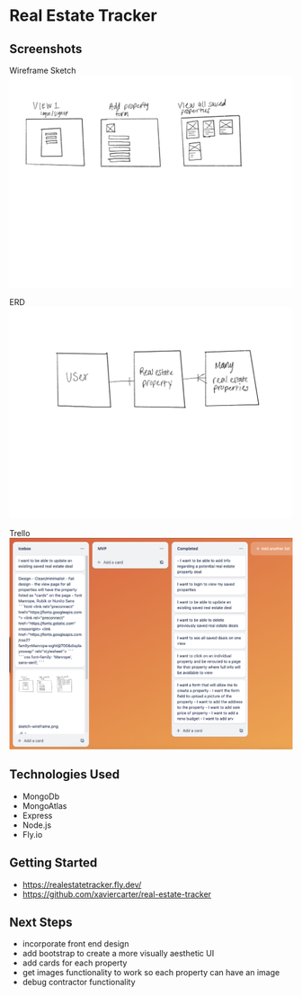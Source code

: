 # Real Estate Tracker

## Screenshots

Wireframe Sketch
![Alt text](images/sketch-wireframe.png)

ERD
![Alt text](images/erd.png)

Trello
![Alt text](images/trello.png)

## Technologies Used
- MongoDb
- MongoAtlas
- Express
- Node.js
- Fly.io

## Getting Started
- https://realestatetracker.fly.dev/
- https://github.com/xaviercarter/real-estate-tracker

## Next Steps

 - incorporate front end design
 - add bootstrap to create a more visually aesthetic UI
 - add cards for each property
 - get images functionality to work so each property can have an image
 - debug contractor functionality